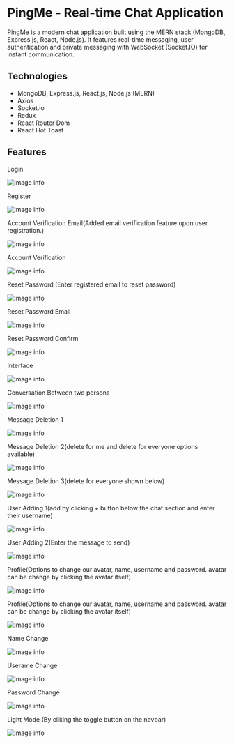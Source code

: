 # PingMe - Real-time Chat Application

PingMe is a modern chat application built using the MERN stack (MongoDB, Express.js, React, Node.js). It features real-time messaging, user authentication and private messaging with WebSocket (Socket.IO) for instant communication.

## Technologies
- MongoDB, Express.js, React.js, Node.js (MERN)
- Axios
- Socket.io
- Redux
- React Router Dom
- React Hot Toast

## Features
Login <br />

![image info](screenshots/Ping%20me%20Login.png) <br />

Register <br />

![image info](screenshots/Ping%20me%20register.png) <br />

Account Verification Email(Added email verification feature upon user registration.) <br />

![image info](screenshots/Ping%20me%20account%20verificaton%20email.png) <br />

Account Verification <br />

![image info](screenshots/Ping%20me%20account%20verificaton.png) <br />

Reset Password (Enter registered email to reset password) <br />

![image info](screenshots/Ping%20me%20reset%20password.png) <br />

Reset Password Email <br />

![image info](screenshots/Ping%20me%20reset%20password%20email.png) <br />

Reset Password Confirm <br />

![image info](screenshots/Ping%20me%20reset%20password%20confirm.png) <br />

Interface <br />

![image info](screenshots/Ping%20me%20interface%202.png) <br />

Conversation Between two persons <br />

![image info](screenshots/Ping%20me%20conversation.png) <br />

Message Deletion 1 <br />

![image info](screenshots/Ping%20me%20delete%20message%201.png) <br />

Message Deletion 2(delete for me and delete for everyone options available) <br />

![image info](screenshots/Ping%20me%20delete%20message%202.png) <br />

Message Deletion 3(delete for everyone shown below) <br />

![image info](screenshots/Ping%20me%20delete%20message%203.png) <br />

User Adding 1(add by clicking + button below the chat section and enter their username) <br />

![image info](screenshots/Ping%20me%20user%20adding%201.png) <br />

User Adding 2(Enter the message to send) <br />

![image info](screenshots/Ping%20me%20user%20adding%202.png) <br />

Profile(Options to change our avatar, name, username and password. avatar can be change by clicking the avatar itself) <br />

![image info](screenshots/Ping%20me%20profile.png) <br />

Profile(Options to change our avatar, name, username and password. avatar can be change by clicking the avatar itself) <br />

![image info](screenshots/Ping%20me%20profile.png) <br />

Name Change <br />

![image info](screenshots/Ping%20me%20name%20change.png) <br />

Userame Change <br />

![image info](screenshots/Ping%20me%20username%20change.png) <br />

Password Change <br />

![image info](screenshots/Ping%20me%20password%20change.png) <br />

Light Mode (By cliking the toggle button on the navbar) <br />

![image info](screenshots/Ping%20me%20light%20mode.png) <br />








